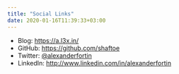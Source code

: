 ```yaml
---
title: "Social Links"
date: 2020-01-16T11:39:33+03:00
---
```


- Blog:     https://a.l3x.in/
- GitHub:   https://github.com/shaftoe
- Twitter:  [@alexanderfortin](https://twitter.com/alexanderfortin)
- LinkedIn: http://www.linkedin.com/in/alexanderfortin

